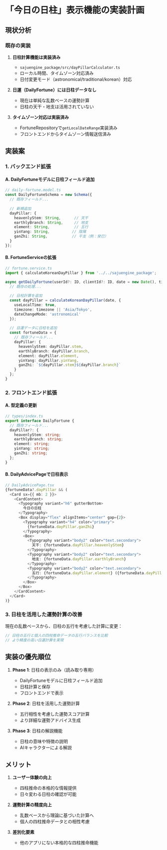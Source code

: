 # 「今日の日柱」表示機能の実装計画

## 現状分析

### 既存の実装
1. **日柱計算機能は実装済み**
   - `sajuengine_package/src/dayPillarCalculator.ts`
   - ローカル時間、タイムゾーン対応済み
   - 日付変更モード（astronomical/traditional/korean）対応

2. **日運（DailyFortune）には日柱データなし**
   - 現在は単純な乱数ベースの運勢計算
   - 日柱の天干・地支は活用されていない

3. **タイムゾーン対応は実装済み**
   - FortuneRepositoryで`getLocalDateRange`実装済み
   - フロントエンドからタイムゾーン情報送信済み

## 実装案

### 1. バックエンド拡張

#### A. DailyFortuneモデルに日柱フィールド追加
```typescript
// daily-fortune.model.ts
const DailyFortuneSchema = new Schema({
  // 既存フィールド...
  
  // 新規追加
  dayPillar: {
    heavenlyStem: String,      // 天干
    earthlyBranch: String,     // 地支
    element: String,           // 五行
    yinYang: String,          // 陰陽
    ganZhi: String,           // 干支（例：癸巳）
  }
});
```

#### B. FortuneServiceの拡張
```typescript
// fortune.service.ts
import { calculateKoreanDayPillar } from '../../sajuengine_package';

async getDailyFortune(userId?: ID, clientId?: ID, date = new Date(), timezone?: string) {
  // 既存の処理...
  
  // 日柱計算を追加
  const dayPillar = calculateKoreanDayPillar(date, {
    useLocalTime: true,
    timezone: timezone || 'Asia/Tokyo',
    dateChangeMode: 'astronomical'
  });
  
  // 日運データに日柱を追加
  const fortuneData = {
    // 既存フィールド...
    dayPillar: {
      heavenlyStem: dayPillar.stem,
      earthlyBranch: dayPillar.branch,
      element: dayPillar.element,
      yinYang: dayPillar.yinYang,
      ganZhi: `${dayPillar.stem}${dayPillar.branch}`
    }
  };
}
```

### 2. フロントエンド拡張

#### A. 型定義の更新
```typescript
// types/index.ts
export interface DailyFortune {
  // 既存フィールド...
  dayPillar?: {
    heavenlyStem: string;
    earthlyBranch: string;
    element: string;
    yinYang: string;
    ganZhi: string;
  };
}
```

#### B. DailyAdvicePageで日柱表示
```typescript
// DailyAdvicePage.tsx
{fortuneData?.dayPillar && (
  <Card sx={{ mb: 2 }}>
    <CardContent>
      <Typography variant="h6" gutterBottom>
        今日の日柱
      </Typography>
      <Box display="flex" alignItems="center" gap={2}>
        <Typography variant="h4" color="primary">
          {fortuneData.dayPillar.ganZhi}
        </Typography>
        <Box>
          <Typography variant="body2" color="text.secondary">
            天干: {fortuneData.dayPillar.heavenlyStem}
          </Typography>
          <Typography variant="body2" color="text.secondary">
            地支: {fortuneData.dayPillar.earthlyBranch}
          </Typography>
          <Typography variant="body2" color="text.secondary">
            五行: {fortuneData.dayPillar.element} ({fortuneData.dayPillar.yinYang})
          </Typography>
        </Box>
      </Box>
    </CardContent>
  </Card>
)}
```

### 3. 日柱を活用した運勢計算の改善

現在の乱数ベースから、日柱の五行を考慮した計算に変更：

```typescript
// 日柱の五行と個人の四柱推命データの五行バランスを比較
// より精度の高い日運計算を実現
```

## 実装の優先順位

1. **Phase 1**: 日柱の表示のみ（読み取り専用）
   - DailyFortuneモデルに日柱フィールド追加
   - 日柱計算と保存
   - フロントエンドで表示

2. **Phase 2**: 日柱を活用した運勢計算
   - 五行相性を考慮した運勢スコア計算
   - より詳細な運勢アドバイス生成

3. **Phase 3**: 日柱の解説機能
   - 日柱の意味や特徴の説明
   - AIキャラクターによる解説

## メリット

1. **ユーザー体験の向上**
   - 四柱推命の本格的な情報提供
   - 日々変わる日柱の確認が可能

2. **運勢計算の精度向上**
   - 乱数ベースから理論に基づいた計算へ
   - 個人の四柱推命データとの相性考慮

3. **差別化要素**
   - 他のアプリにない本格的な四柱推命機能